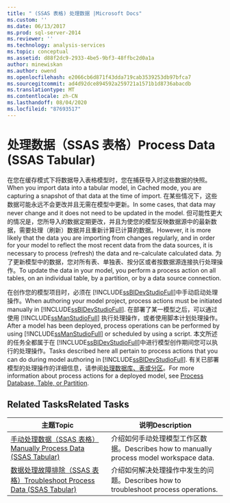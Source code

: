 ```yaml
---
title: " (SSAS 表格) 处理数据 |Microsoft Docs"
ms.custom: ''
ms.date: 06/13/2017
ms.prod: sql-server-2014
ms.reviewer: ''
ms.technology: analysis-services
ms.topic: conceptual
ms.assetid: d88f2dc9-2933-4be5-9bf3-48ffbc2d0a1a
author: minewiskan
ms.author: owend
ms.openlocfilehash: e2066cb6d871f43dda719cab3539253db97bfca7
ms.sourcegitcommit: ad4d92dce894592a259721a1571b1d8736abacdb
ms.translationtype: MT
ms.contentlocale: zh-CN
ms.lasthandoff: 08/04/2020
ms.locfileid: "87693517"
---
```

# <a name="process-data-ssas-tabular"></a><span data-ttu-id="7e3da-102">处理数据（SSAS 表格）</span><span class="sxs-lookup"><span data-stu-id="7e3da-102">Process Data (SSAS Tabular)</span></span>
  <span data-ttu-id="7e3da-103">在您在缓存模式下将数据导入表格模型时，您在捕获导入时这些数据的快照。</span><span class="sxs-lookup"><span data-stu-id="7e3da-103">When you import data into a tabular model, in Cached mode, you are capturing a snapshot of that data at the time of import.</span></span> <span data-ttu-id="7e3da-104">在某些情况下，这些数据可能永远不会更改并且无需在模型中更新。</span><span class="sxs-lookup"><span data-stu-id="7e3da-104">In some cases, that data may never change and it does not need to be updated in the model.</span></span> <span data-ttu-id="7e3da-105">但可能性更大的情况是，您所导入的数据定期更改，并且为使您的模型反映数据源中的最新数据，需要处理（刷新）数据并且重新计算已计算的数据。</span><span class="sxs-lookup"><span data-stu-id="7e3da-105">However, it is more likely that the data you are importing from changes regularly, and in order for your model to reflect the most recent data from the data sources, it is necessary to process (refresh) the data and re-calculate calculated data.</span></span> <span data-ttu-id="7e3da-106">为了更新模型中的数据，您对所有表、单独表、按分区或者按数据源连接执行处理操作。</span><span class="sxs-lookup"><span data-stu-id="7e3da-106">To update the data in your model, you perform a process action on all tables, on an individual table, by a partition, or by a data source connection.</span></span>  
  
 <span data-ttu-id="7e3da-107">在创作您的模型项目时，必须在 [!INCLUDE[ssBIDevStudioFull](../includes/ssbidevstudiofull-md.md)]中手动启动处理操作。</span><span class="sxs-lookup"><span data-stu-id="7e3da-107">When authoring your model project, process actions must be initiated manually in [!INCLUDE[ssBIDevStudioFull](../includes/ssbidevstudiofull-md.md)].</span></span> <span data-ttu-id="7e3da-108">在部署了某一模型之后，可以通过使用 [!INCLUDE[ssManStudioFull](../includes/ssmanstudiofull-md.md)] 执行处理操作，或者使用脚本计划处理操作。</span><span class="sxs-lookup"><span data-stu-id="7e3da-108">After a model has been deployed, process operations can be performed by using [!INCLUDE[ssManStudioFull](../includes/ssmanstudiofull-md.md)] or scheduled by using a script.</span></span> <span data-ttu-id="7e3da-109">本文所述的任务全都属于在 [!INCLUDE[ssBIDevStudioFull](../includes/ssbidevstudiofull-md.md)]中进行模型创作期间您可以执行的处理操作。</span><span class="sxs-lookup"><span data-stu-id="7e3da-109">Tasks described here all pertain to process actions that you can do during model authoring in [!INCLUDE[ssBIDevStudioFull](../includes/ssbidevstudiofull-md.md)].</span></span> <span data-ttu-id="7e3da-110">有关已部署模型的处理操作的详细信息，请参阅[处理数据库、表或分区](tabular-models/process-database-table-or-partition-analysis-services.md)。</span><span class="sxs-lookup"><span data-stu-id="7e3da-110">For more information about process actions for a deployed model, see [Process Database, Table, or Partition](tabular-models/process-database-table-or-partition-analysis-services.md).</span></span>  
  
## <a name="related-tasks"></a><span data-ttu-id="7e3da-111">Related Tasks</span><span class="sxs-lookup"><span data-stu-id="7e3da-111">Related Tasks</span></span>  
  
|<span data-ttu-id="7e3da-112">主题</span><span class="sxs-lookup"><span data-stu-id="7e3da-112">Topic</span></span>|<span data-ttu-id="7e3da-113">说明</span><span class="sxs-lookup"><span data-stu-id="7e3da-113">Description</span></span>|  
|-----------|-----------------|  
|[<span data-ttu-id="7e3da-114">手动处理数据（SSAS 表格）</span><span class="sxs-lookup"><span data-stu-id="7e3da-114">Manually Process Data &#40;SSAS Tabular&#41;</span></span>](manually-process-data-ssas-tabular.md)|<span data-ttu-id="7e3da-115">介绍如何手动处理模型工作区数据。</span><span class="sxs-lookup"><span data-stu-id="7e3da-115">Describes how to manually process model workspace data.</span></span>|  
|[<span data-ttu-id="7e3da-116">数据处理故障排除（SSAS 表格）</span><span class="sxs-lookup"><span data-stu-id="7e3da-116">Troubleshoot Process Data &#40;SSAS Tabular&#41;</span></span>](troubleshoot-process-data-ssas-tabular.md)|<span data-ttu-id="7e3da-117">介绍如何解决处理操作中发生的问题。</span><span class="sxs-lookup"><span data-stu-id="7e3da-117">Describes how to troubleshoot process operations.</span></span>|  
  
  
